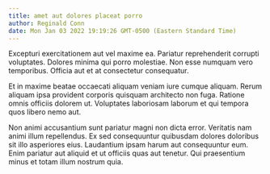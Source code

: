 ```yaml
---
title: amet aut dolores placeat porro
author: Reginald Conn
date: Mon Jan 03 2022 19:19:26 GMT-0500 (Eastern Standard Time)
---
```

Excepturi exercitationem aut vel maxime ea. Pariatur reprehenderit corrupti voluptates. Dolores minima qui porro molestiae. Non esse numquam vero temporibus. Officia aut et at consectetur consequatur.

 Et in maxime beatae occaecati aliquam veniam iure cumque aliquam. Rerum aliquam ipsa provident corporis quisquam architecto non fuga. Ratione omnis officiis dolorem ut. Voluptates laboriosam laborum et qui tempora quos libero nemo aut.

 Non animi accusantium sunt pariatur magni non dicta error. Veritatis nam animi illum repellendus. Ex sed consequuntur quibusdam dolores doloribus sit illo asperiores eius. Laudantium ipsam harum aut consequuntur eum. Enim pariatur aut aliquid et ut officiis quas aut tenetur. Qui praesentium minus et totam illum nostrum quia.